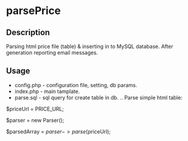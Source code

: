 # parsePrice
## Description
Parsing html price file (table) &amp; inserting in to MySQL database. After generation reporting email messages.
## Usage
* config.php - configuration file, setting, db params.
* index.php - main tamplate.
* parse.sql - sql query for create table in db.
..
Parse simple html table:

$priceUrl = PRICE_URL;

$parser = new Parser();

$parsedArray = $parser->parse($priceUrl);

